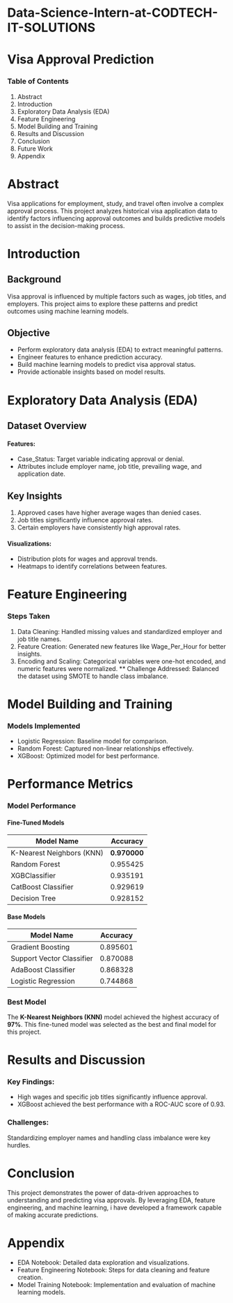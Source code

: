 # Data-Science-Intern-at-CODTECH-IT-SOLUTIONS

# Visa Approval Prediction
### Table of Contents
1. Abstract
2. Introduction
3. Exploratory Data Analysis (EDA)
4. Feature Engineering
5. Model Building and Training
6. Results and Discussion
7. Conclusion
8. Future Work
9. Appendix


# Abstract
Visa applications for employment, study, and travel often involve a complex approval process. This project analyzes historical visa application data to identify factors influencing approval outcomes and builds predictive models to assist in the decision-making process.


# Introduction
## Background
Visa approval is influenced by multiple factors such as wages, job titles, and employers. This project aims to explore these patterns and predict outcomes using machine learning models.

## Objective
* Perform exploratory data analysis (EDA) to extract meaningful patterns.
* Engineer features to enhance prediction accuracy.
* Build machine learning models to predict visa approval status.
* Provide actionable insights based on model results.


# Exploratory Data Analysis (EDA)
## Dataset Overview
#### Features:
* Case_Status: Target variable indicating approval or denial.
* Attributes include employer name, job title, prevailing wage, and application date.

## Key Insights
1. Approved cases have higher average wages than denied cases.
2. Job titles significantly influence approval rates.
3. Certain employers have consistently high approval rates.

#### Visualizations:
* Distribution plots for wages and approval trends.
* Heatmaps to identify correlations between features.


# Feature Engineering
### Steps Taken
1. Data Cleaning: Handled missing values and standardized employer and job title names.
2. Feature Creation: Generated new features like Wage_Per_Hour for better insights.
3. Encoding and Scaling: Categorical variables were one-hot encoded, and numeric features were normalized.
** Challenge Addressed: Balanced the dataset using SMOTE to handle class imbalance.


# Model Building and Training
### Models Implemented
* Logistic Regression: Baseline model for comparison.
* Random Forest: Captured non-linear relationships effectively.
* XGBoost: Optimized model for best performance.

# Performance Metrics
### **Model Performance**

#### **Fine-Tuned Models**
| **Model Name**              | **Accuracy** |
|------------------------------|--------------|
| K-Nearest Neighbors (KNN)    | **0.970000** |
| Random Forest                | 0.955425     |
| XGBClassifier                | 0.935191     |
| CatBoost Classifier          | 0.929619     |
| Decision Tree                | 0.928152     |

#### **Base Models**

| **Model Name**              | **Accuracy** |
|------------------------------|--------------|
| Gradient Boosting            | 0.895601     |
| Support Vector Classifier    | 0.870088     |
| AdaBoost Classifier          | 0.868328     |
| Logistic Regression          | 0.744868     |

### **Best Model**
The **K-Nearest Neighbors (KNN)** model achieved the highest accuracy of **97%**. This fine-tuned model was selected as the best and final model for this project.


# Results and Discussion
### Key Findings:
* High wages and specific job titles significantly influence approval.
* XGBoost achieved the best performance with a ROC-AUC score of 0.93.
### Challenges:
Standardizing employer names and handling class imbalance were key hurdles.


# Conclusion
This project demonstrates the power of data-driven approaches to understanding and predicting visa approvals. By leveraging EDA, feature engineering, and machine learning, i have developed a framework capable of making accurate predictions.


# Appendix
* EDA Notebook: Detailed data exploration and visualizations.
* Feature Engineering Notebook: Steps for data cleaning and feature creation.
* Model Training Notebook: Implementation and evaluation of machine learning models.


